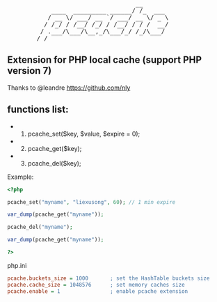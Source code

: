 <pre>
                                   __
            ____  _________ ______/ /_  ___
           / __ \/ ___/ __ `/ ___/ __ \/ _ \
          / /_/ / /__/ /_/ / /__/ / / /  __/
         / .___/\___/\__,_/\___/_/ /_/\___/
        /_/
</pre>

Extension for PHP local cache (support PHP version 7)
-----------------------------------------------------
Thanks to @leandre https://github.com/nly

functions list:
---------------
* 1) pcache_set($key, $value, $expire = 0);
* 2) pcache_get($key);
* 3) pcache_del($key);

Example:
```php
<?php

pcache_set("myname", "liexusong", 60); // 1 min expire

var_dump(pcache_get("myname"));

pcache_del("myname");

var_dump(pcache_get("myname"));

?>
```

php.ini
```ini
pcache.buckets_size = 1000       ; set the HashTable buckets size
pcache.cache_size = 1048576      ; set memory caches size
pcache.enable = 1                ; enable pcache extension
```